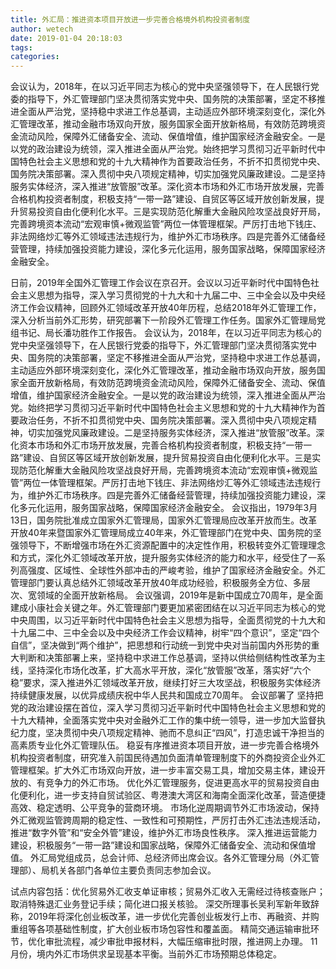 ```yaml
---
title: 外汇局：推进资本项目开放进一步完善合格境外机构投资者制度
author: wetech
date: 2019-01-04 20:18:03
tags: 
categories: 
---
```

会议认为，2018年，在以习近平同志为核心的党中央坚强领导下，在人民银行党委的指导下，外汇管理部门坚决贯彻落实党中央、国务院的决策部署，坚定不移推进全面从严治党，坚持稳中求进工作总基调，主动适应外部环境深刻变化，深化外汇管理改革，推动金融市场双向开放，服务国家全面开放新格局，有效防范跨境资金流动风险，保障外汇储备安全、流动、保值增值，维护国家经济金融安全。一是以党的政治建设为统领，深入推进全面从严治党。始终把学习贯彻习近平新时代中国特色社会主义思想和党的十九大精神作为首要政治任务，不折不扣贯彻党中央、国务院决策部署。深入贯彻中央八项规定精神，切实加强党风廉政建设。二是坚持服务实体经济，深入推进“放管服”改革。深化资本市场和外汇市场开放发展，完善合格机构投资者制度，积极支持“一带一路”建设、自贸区等区域开放创新发展，提升贸易投资自由化便利化水平。三是实现防范化解重大金融风险攻坚战良好开局，完善跨境资本流动“宏观审慎+微观监管”两位一体管理框架。严厉打击地下钱庄、非法网络炒汇等外汇领域违法违规行为，维护外汇市场秩序。四是完善外汇储备经营管理，持续加强投资能力建设，深化多元化运用，服务国家战略，保障国家经济金融安全。
<!-- more -->
日前，2019年全国外汇管理工作会议在京召开。会议以习近平新时代中国特色社会主义思想为指导，深入学习贯彻党的十九大和十九届二中、三中全会以及中央经济工作会议精神，回顾外汇领域改革开放40年历程，总结2018年外汇管理工作，深入分析当前外汇形势，研究部署下一阶段外汇管理工作任务。国家外汇管理局党组书记、局长潘功胜作工作报告。
会议认为，2018年，在以习近平同志为核心的党中央坚强领导下，在人民银行党委的指导下，外汇管理部门坚决贯彻落实党中央、国务院的决策部署，坚定不移推进全面从严治党，坚持稳中求进工作总基调，主动适应外部环境深刻变化，深化外汇管理改革，推动金融市场双向开放，服务国家全面开放新格局，有效防范跨境资金流动风险，保障外汇储备安全、流动、保值增值，维护国家经济金融安全。一是以党的政治建设为统领，深入推进全面从严治党。始终把学习贯彻习近平新时代中国特色社会主义思想和党的十九大精神作为首要政治任务，不折不扣贯彻党中央、国务院决策部署。深入贯彻中央八项规定精神，切实加强党风廉政建设。二是坚持服务实体经济，深入推进“放管服”改革。深化资本市场和外汇市场开放发展，完善合格机构投资者制度，积极支持“一带一路”建设、自贸区等区域开放创新发展，提升贸易投资自由化便利化水平。三是实现防范化解重大金融风险攻坚战良好开局，完善跨境资本流动“宏观审慎+微观监管”两位一体管理框架。严厉打击地下钱庄、非法网络炒汇等外汇领域违法违规行为，维护外汇市场秩序。四是完善外汇储备经营管理，持续加强投资能力建设，深化多元化运用，服务国家战略，保障国家经济金融安全。
会议指出，1979年3月13日，国务院批准成立国家外汇管理局，国家外汇管理局应改革开放而生。改革开放40年来暨国家外汇管理局成立40年来，外汇管理部门在党中央、国务院的坚强领导下，不断增强市场在外汇资源配置中的决定性作用，积极转变外汇管理理念和方式，深化外汇领域改革开放，提升服务实体经济的能力和水平，经受住了一系列高强度、区域性、全球性外部冲击的严峻考验，维护了国家经济金融安全。外汇管理部门要认真总结外汇领域改革开放40年成功经验，积极服务全方位、多层次、宽领域的全面开放新格局。
会议强调，2019年是新中国成立70周年，是全面建成小康社会关键之年。外汇管理部门要更加紧密团结在以习近平同志为核心的党中央周围，以习近平新时代中国特色社会主义思想为指导，全面贯彻党的十九大和十九届二中、三中全会以及中央经济工作会议精神，树牢“四个意识”，坚定“四个自信”，坚决做到“两个维护”，把思想和行动统一到党中央对当前国内外形势的重大判断和决策部署上来，坚持稳中求进工作总基调，坚持以供给侧结构性改革为主线，坚持深化市场化改革，扩大高水平开放，深化“放管服”改革，落实好“六个稳”要求，深入推进外汇领域改革开放，继续打好三大攻坚战，积极服务实体经济持续健康发展，以优异成绩庆祝中华人民共和国成立70周年。
会议部署了
坚持把党的政治建设摆在首位，深入学习贯彻习近平新时代中国特色社会主义思想和党的十九大精神，全面落实党中央对金融外汇工作的集中统一领导，进一步加大监督执纪力度，坚决贯彻中央八项规定精神、驰而不息纠正“四风”，打造忠诚干净担当的高素质专业化外汇管理队伍。
稳妥有序推进资本项目开放，进一步完善合格境外机构投资者制度，研究准入前国民待遇加负面清单管理制度下的外商投资企业外汇管理框架。扩大外汇市场双向开放，进一步丰富交易工具，增加交易主体，建设开放的、有竞争力的外汇市场。
优化外汇管理服务，促进更高水平的贸易投资自由化便利化，进一步支持自贸试验区、粤港澳大湾区和海南全面深化改革，营造便捷高效、稳定透明、公平竞争的营商环境。
市场化逆周期调节外汇市场波动，保持外汇微观监管跨周期的稳定性、一致性和可预期性，严厉打击外汇违法违规活动，推进“数字外管”和“安全外管”建设，维护外汇市场良性秩序。
深入推进运营能力建设，积极服务“一带一路”建设和国家战略，保障外汇储备安全、流动和保值增值。
外汇局党组成员，总会计师、总经济师出席会议。各外汇管理分局（外汇管理部）、局机关各部门各单位主要负责同志参加会议。
 
 
试点内容包括：优化贸易外汇收支单证审核；贸易外汇收入无需经过待核查账户；取消特殊退汇业务登记手续；简化进口报关核验。
深交所理事长吴利军新年致辞称，2019年将深化创业板改革，进一步优化完善创业板发行上市、再融资、并购重组等各项基础性制度，扩大创业板市场包容性和覆盖面。
精简交通运输审批环节，优化审批流程，减少审批申报材料，大幅压缩审批时限，推进网上办理。
11月份，境内外汇市场供求呈现基本平衡。当前外汇市场预期总体稳定。
